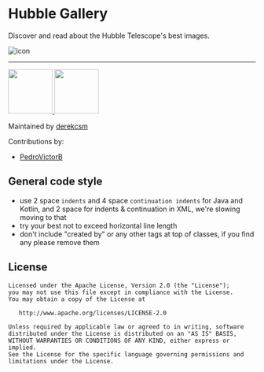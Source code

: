 # Hubble Gallery
Discover and read about the Hubble Telescope's best images.
 
![icon](http://i.imgur.com/wEWW2OH.png)

----

<a href="https://f-droid.org/repository/browse/?fdid=com.derek_s.hubble_gallery" target="_blank">
  <img src="https://f-droid.org/badge/get-it-on.png" height="90"/>
</a>
<a href="https://play.google.com/store/apps/details?id=com.derek_s.hubble_gallery" target="_blank">
  <img src="https://play.google.com/intl/en_us/badges/images/generic/en-play-badge.png" height="90"/>
</a>

Maintained by [derekcsm](http://derekcsm.xyz/)

Contributions by:

- [PedroVictorB](https://github.com/PedroVictorB)

General code style
-------

- use 2 space `indents` and 4 space `continuation indents` for Java and Kotlin, and 2 space for indents & continuation in XML, we're slowing moving to that
- try your best not to exceed horizontal line length
- don't include "created by" or any other tags at top of classes, if you find any please remove them

License
-------

    Licensed under the Apache License, Version 2.0 (the "License");
    you may not use this file except in compliance with the License.
    You may obtain a copy of the License at

       http://www.apache.org/licenses/LICENSE-2.0

    Unless required by applicable law or agreed to in writing, software
    distributed under the License is distributed on an "AS IS" BASIS,
    WITHOUT WARRANTIES OR CONDITIONS OF ANY KIND, either express or implied.
    See the License for the specific language governing permissions and
    limitations under the License.
